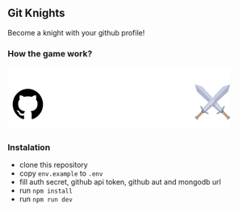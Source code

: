 ## Git Knights
Become a knight with your github profile!

### How the game work?
<img src="https://raw.githubusercontent.com/bagusindrayana/git-knights/refs/heads/master/static/images/flow.png">

### Instalation
- clone this repository
- copy `env.example` to `.env`
- fill auth secret, github api token, github aut and mongodb url
- run `npm install`
- run `npm run dev`
